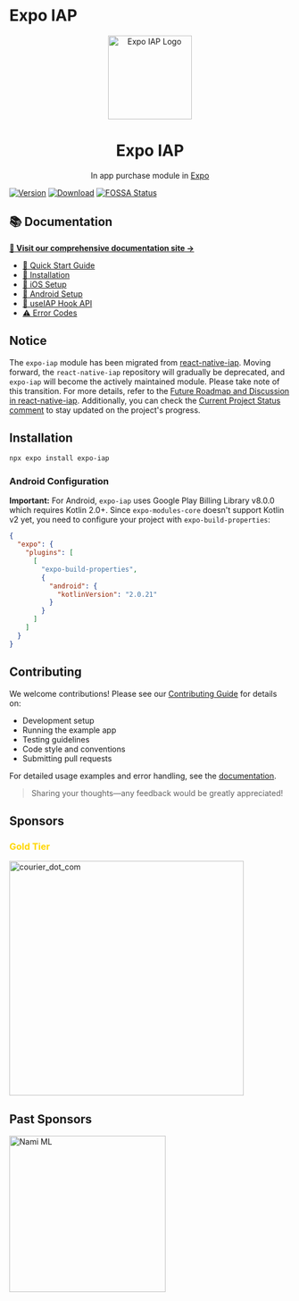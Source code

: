 # Expo IAP

<div align="center">
  <img src="https://expo-iap.hyo.dev/img/icon.png" alt="Expo IAP Logo" width="150" />
  <h1>Expo IAP</h1>
  <p>In app purchase module in <a href="https://docs.expo.dev/guides/in-app-purchases">Expo</a></p>
</div>

[![Version](http://img.shields.io/npm/v/expo-iap.svg?style=flat-square)](https://npmjs.org/package/expo-iap) [![Download](http://img.shields.io/npm/dm/expo-iap.svg?style=flat-square)](https://npmjs.org/package/expo-iap) [![FOSSA Status](https://app.fossa.com/api/projects/git%2Bgithub.com%2Fhyochan%2Fexpo-iap.svg?type=shield&issueType=license)](https://app.fossa.com/projects/git%2Bgithub.com%2Fhyochan%2Fexpo-iap?ref=badge_shield&issueType=license)

## 📚 Documentation

**[📖 Visit our comprehensive documentation site →](https://expo-iap.hyo.dev)**

- [🚀 Quick Start Guide](https://expo-iap.hyo.dev/docs/intro)
- [💽 Installation](https://expo-iap.hyo.dev/docs/installation)
- [🍎 iOS Setup](https://expo-iap.hyo.dev/docs/getting-started/setup-ios)
- [🤖 Android Setup](https://expo-iap.hyo.dev/docs/getting-started/setup-android)
- [🎣 useIAP Hook API](https://expo-iap.hyo.dev/docs/api/use-iap)
- [⚠️ Error Codes](https://expo-iap.hyo.dev/docs/api/error-codes)

## Notice

The `expo-iap` module has been migrated from [react-native-iap](https://github.com/dooboolab/react-native-iap). Moving forward, the `react-native-iap` repository will gradually be deprecated, and `expo-iap` will become the actively maintained module. Please take note of this transition. For more details, refer to the [Future Roadmap and Discussion in react-native-iap](https://github.com/dooboolab-community/react-native-iap/discussions/2754). Additionally, you can check the [Current Project Status comment](https://github.com/dooboolab-community/react-native-iap/discussions/2754#discussioncomment-10510249) to stay updated on the project's progress.

## Installation

```bash
npx expo install expo-iap
```

### Android Configuration

**Important:** For Android, `expo-iap` uses Google Play Billing Library v8.0.0 which requires Kotlin 2.0+. Since `expo-modules-core` doesn't support Kotlin v2 yet, you need to configure your project with `expo-build-properties`:

```json
{
  "expo": {
    "plugins": [
      [
        "expo-build-properties",
        {
          "android": {
            "kotlinVersion": "2.0.21"
          }
        }
      ]
    ]
  }
}
```

## Contributing

We welcome contributions! Please see our [Contributing Guide](./CONTRIBUTING.md) for details on:

- Development setup
- Running the example app
- Testing guidelines
- Code style and conventions
- Submitting pull requests

For detailed usage examples and error handling, see the [documentation](https://expo-iap.hyo.dev).

> Sharing your thoughts—any feedback would be greatly appreciated!

## Sponsors

### <p style="color: gold;">Gold Tier</p>

<a href="https://www.courier.com/?utm_source=react-native-iap&utm_campaign=osssponsors">
    <img width="420" alt="courier_dot_com" src="https://github.com/user-attachments/assets/319d8966-6839-498d-8ead-ce8cc72c3bca" />
</a>

## Past Sponsors

<a href="https://namiml.com"><img src="https://github.com/hyochan/react-native-iap/assets/27461460/89d71f61-bb73-400a-83bd-fe0f96eb726e" alt="Nami ML" width="280"/></a>
